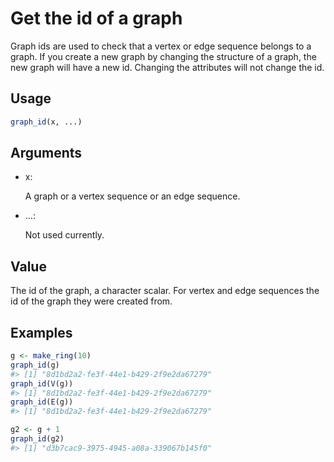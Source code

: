 # Get the id of a graph

Graph ids are used to check that a vertex or edge sequence belongs to a
graph. If you create a new graph by changing the structure of a graph,
the new graph will have a new id. Changing the attributes will not
change the id.

## Usage

``` r
graph_id(x, ...)
```

## Arguments

- x:

  A graph or a vertex sequence or an edge sequence.

- ...:

  Not used currently.

## Value

The id of the graph, a character scalar. For vertex and edge sequences
the id of the graph they were created from.

## Examples

``` r
g <- make_ring(10)
graph_id(g)
#> [1] "8d1bd2a2-fe3f-44e1-b429-2f9e2da67279"
graph_id(V(g))
#> [1] "8d1bd2a2-fe3f-44e1-b429-2f9e2da67279"
graph_id(E(g))
#> [1] "8d1bd2a2-fe3f-44e1-b429-2f9e2da67279"

g2 <- g + 1
graph_id(g2)
#> [1] "d3b7cac9-3975-4945-a08a-339067b145f0"
```
